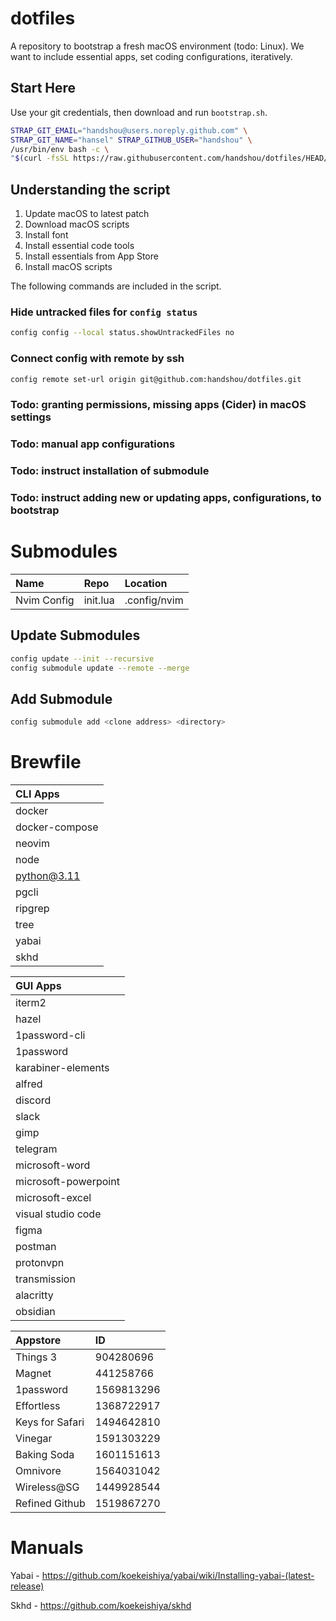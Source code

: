 # dotfiles

A repository to bootstrap a fresh macOS environment (todo: Linux). 
We want to include essential apps, set coding configurations, iteratively.

## Start Here

Use your git credentials, then download and run `bootstrap.sh`.

```bash
STRAP_GIT_EMAIL="handshou@users.noreply.github.com" \
STRAP_GIT_NAME="hansel" STRAP_GITHUB_USER="handshou" \
/usr/bin/env bash -c \
"$(curl -fsSL https://raw.githubusercontent.com/handshou/dotfiles/HEAD/bootstrap.sh)"
```

## Understanding the script

1. Update macOS to latest patch
1. Download macOS scripts
1. Install font
1. Install essential code tools
1. Install essentials from App Store
1. Install macOS scripts

The following commands are included in the script.

### Hide untracked files for `config status`

```bash
config config --local status.showUntrackedFiles no
```

### Connect config with remote by ssh

```bash
config remote set-url origin git@github.com:handshou/dotfiles.git
```

### Todo: granting permissions, missing apps (Cider) in macOS settings

### Todo: manual app configurations

### Todo: instruct installation of submodule

### Todo: instruct adding new or updating apps, configurations, to bootstrap 

# Submodules

|Name|Repo|Location|
|:---|:---|:-------|
|Nvim Config|init.lua|.config/nvim|

## Update Submodules
```bash
config update --init --recursive
config submodule update --remote --merge
```

## Add Submodule
```bash
config submodule add <clone address> <directory>

```
# Brewfile

|CLI Apps       |
|:--------------|
|docker         |
|docker-compose |
|neovim         |
|node           |
|python@3.11    |
|pgcli          |
|ripgrep        |
|tree           |
|yabai          |
|skhd           |

|GUI Apps       |
|:--------------|
|iterm2         |
|hazel          |
|1password-cli  |
|1password      |
|karabiner-elements|
|alfred         |
|discord        |
|slack          |
|gimp           |
|telegram       |
|microsoft-word |
|microsoft-powerpoint|
|microsoft-excel|
|visual studio code|
|figma          |
|postman        |
|protonvpn      |
|transmission   |
|alacritty      |
|obsidian       |

|Appstore       |ID             |
|:--------------|:--------------|
|Things 3       |904280696      |
|Magnet         |441258766      |
|1password      |1569813296     | 
|Effortless     |1368722917     |
|Keys for Safari|1494642810     |
|Vinegar        |1591303229     |
|Baking Soda    |1601151613     |
|Omnivore       |1564031042     |
|Wireless@SG    |1449928544     | 
|Refined Github |1519867270     |

# Manuals
Yabai - https://github.com/koekeishiya/yabai/wiki/Installing-yabai-(latest-release)

Skhd - https://github.com/koekeishiya/skhd
